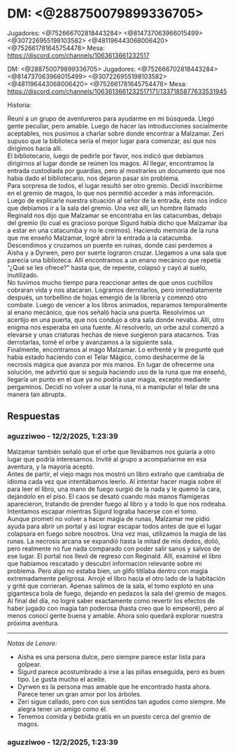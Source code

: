 # DM: <@288750079899336705> 
Jugadores: <@752666702818443284> <@814737063966015499> <@307226955198103582> <@481196443068006420> <@752661781645754478> 
Mesa: https://discord.com/channels/1063613661232517

DM: <@288750079899336705> 
Jugadores: <@752666702818443284> <@814737063966015499> <@307226955198103582> <@481196443068006420> <@752661781645754478> 
Mesa: https://discord.com/channels/1063613661232517171/1337185877633531945

Historia:

Reuní a un grupo de aventureros para ayudarme en mi búsqueda. Llegó gente peculiar, pero amable. Luego de hacer las introducciones socialmente aceptables, nos pusimos a charlar sobre donde encontrar a Malzamar. Zeri supuso que la biblioteca sería el mejor lugar para comenzar, así que nos dirigimos hacia allí.  
El bibliotecario, luego de pedirle por favor, nos indicó que debíamos dirigirnos al lugar donde se reúnen los magos. Al llegar, encontramos la entrada custodiada por guardias, pero al mostrarles un documento que nos había dado el bibliotecario, nos dejaron pasar sin problema.  
Para sorpresa de todos, el lugar resultó ser otro gremio. Decidí inscribirme en el gremio de magos, lo que nos permitió acceder a más información. Luego de explicarle nuestra situación al señor de la entrada, éste nos indico que debíamos ir a la sala del gremio. Una vez allí, un hombre llamado Reginald nos dijo que Malzamar se encontraba en las catacumbas, debajo del gremio (lo cual es gracioso porque Sigurd había dicho que Malzamar iba a estar en una catacumba y no le creímos). Haciendo memoria de la runa que me enseñó Malzamar, logré abrir la entrada a la catacumba.
Descendimos y cruzamos un puente en ruinas, donde casi perdemos a Aisha y a Dyrwen, pero por suerte lograron cruzar. Llegamos a una sala que parecía una biblioteca. Allí encontramos a un enano mecánico que repetía “¿Qué se les ofrece?” hasta que, de repente, colapsó y cayó al suelo, inutilizado.  
No tuvimos mucho tiempo para reaccionar antes de que unos cuchillos cobraran vida y nos atacaran. Logramos derrotarlos, pero inmediatamente después, un torbellino de hojas emergió de la librería y comenzó otro combate.  Luego de vencer a los libros animados, reparamos temporalmente al enano mecánico, que nos señaló hacia una puerta. Resolvimos un acertijo en una puerta, que nos condujo a otra sala donde nevaba. Allí, otro enigma nos esperaba en una fuente. Al resolverlo, un orbe azul comenzó a elevarse y unas criaturas hechas de nieve surgieron para atacarnos. Tras derrotarlas, tomé el orbe y avanzamos a la siguiente sala.  
Finalmente, encontramos al mago Malzamar. Lo enfrenté y le pregunté qué había estado haciendo con el Telar Mágico, como deshacerme de la necrosis mágica que avanza por mis manos. En lugar de ofrecerme una solución, me advirtió que si seguía haciendo uso de la runa que me enseñó, llegaría un punto en el que ya no podría usar magia, excepto mediante pergaminos. Decidí no volver a usar la runa, ni a manipular el telar de una manera tan abrupta.

## Respuestas

### aguzziwoo - 12/2/2025, 1:23:39

Malzamar también señaló que el orbe que llevábamos nos guiaría a otro lugar que podría interesarnos. Invité al grupo a acompañarme en esa aventura, y la mayoría aceptó.  
Antes de partir, el viejo mago nos mostró un libro extraño que cambiaba de idioma cada vez que intentábamos leerlo. Al intentar hacer magia sobre él para leer el libro, una mano de fuego surgió de la nada y le quemó la cara, dejándolo en el piso. El caos se desató cuando más manos flamígeras aparecieron, tratando de prender fuego al libro y a todo lo que nos rodeaba. Intentamos escapar mientras Sigurd lograba hacerse con el tomo.  
Aunque prometí no volver a hacer magia de runas, Malzamar me pidió ayuda para abrir un portal y así lograr escapar todos antes de que el lugar colapsara en fuego sobre nosotros. Una vez mas, utilizamos la magia de las runas. La necrosis arcana se expandió hasta la mitad de mis dedos, dolió, pero realmente no fue nada comparado con poder salir sanos y salvos de ese lugar. El portal nos llevó de regreso con Reginald. Allí, examiné el libro que habíamos rescatado y descubrí información relevante sobre mi problema. Pero algo no estaba bien, un glifo titilaba dentro con magia extremadamente peligrosa. Arrojé el libro hacia el otro lado de la habitación y grité que corrieran. Apenas salimos de la sala, el tomo explotó en una gigantesca bola de fuego, dejando en pedazos la sala del gremio de magos.
Al final del día, no logré saber exactamente como revertir los efectos de haber jugado con magia tan poderosa (hasta creo que lo empeoré), pero al menos conocí gente buena y amable. Ahora solo quedará explorar nuestra próxima aventura.

-------------------------------------------------

*Notas de Lenore:*

- Aisha es una persona dulce, pero siempre parece estar lista para golpear.
- Sigurd parece acostumbrado a irse a las piñas enseguida, pero es buen tipo. Le gusta mucho el aceite.
- Dyrwen es la persona mas amable que he encontrado hasta ahora. Parece tener un gran amor por los árboles.
- Zeri sigue callado, pero con sus sentidos tan agudos como siempre. Me alegra tener un amigo como él.
- Tenemos comida y bebida gratis en un puesto cerca del gremio de magos.

### aguzziwoo - 12/2/2025, 1:23:39



